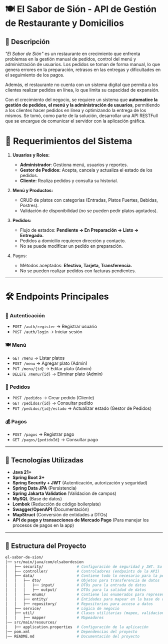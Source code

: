 # 🍽️ El Sabor de Sión - API de Gestión de Restaurante y Domicilios

## 📌 Descripción  

*"El Sabor de Sión"* es un restaurante en crecimiento que enfrenta problemas en la gestión manual de pedidos, control del menú y administración de usuarios. Los pedidos se toman de forma manual, lo que genera errores en la preparación, retrasos en las entregas y dificultades en el seguimiento de los pagos.

Además, el restaurante no cuenta con un sistema digital que permita a los clientes realizar pedidos en línea, lo que limita su capacidad de expansión.

Con el crecimiento del negocio, se requiere un sistema que **automatice la gestión de pedidos, el menú y la administración de usuarios**, permitiendo a los clientes hacer pedidos en línea y optimizando la entrega de los mismos. Se tomó, como parte de la solución, desarrollar una API RESTFull que se encargue de comunicar el servidor con la aplicación gráfica.

# 📜 Requerimientos del Sistema

1. **Usuarios y Roles:**
    - **Administrador**: Gestiona menú, usuarios y reportes.
    - **Gestor de Pedidos:** Acepta, cancela y actualiza el estado de los pedidos.
    - **Cliente:** Realiza pedidos y consulta su historial.

2. **Menú y Productos:**

    - CRUD de platos con categorías (Entradas, Platos Fuertes, Bebidas, Postres).
    - Validación de disponibilidad (no se pueden pedir platos agotados).

3. **Pedidos:**

    - Flujo de estados: **Pendiente → En Preparación → Listo → Entregado.**
    - Pedidos a domicilio requieren dirección y contacto.
    - No se puede modificar un pedido en preparación.

4. Pagos:

    - Métodos aceptados: **Efectivo, Tarjeta, Transferencia.**
    - No se pueden realizar pedidos con facturas pendientes.

---

# 🛠 Endpoints Principales
### 🔐 Autenticación
- `POST /auth/register` → Registrar usuario
- `POST /auth/login` → Iniciar sesión
### 🍽️ Menú
- `GET /menu` → Listar platos
- `POST /menu` → Agregar plato (Admin)
- `PUT /menu/{id}` → Editar plato (Admin)
- `DELETE /menu/{id}` → Eliminar plato (Admin)
### 🛒 Pedidos
- `POST /pedidos` → Crear pedido (Cliente)
- `GET /pedidos/{id}` → Consultar pedido
- `PUT /pedidos/{id}/estado` → Actualizar estado (Gestor de Pedidos)
### 💰 Pagos
- `POST /pagos` → Registrar pago
- `GET /pagos/{pedidoId}` → Consultar pago
---

## 🚀 **Tecnologías Utilizadas**
- **Java 21+**
- **Spring Boot 3+**
- **Spring Security + JWT** (Autenticación, autorización y seguridad)
- **Spring Data JPA** (Persistencia)
- **Spring Jakarta Validation** (Validacion de campos)
- **MySQL** (Base de datos)
- **Lombok** (Reducción de código boilerplate)
- **Swagger/OpenAPI** (Documentación)
- **MapStruct** (Conversión de entidades a DTOs)
- **API de pago y transacciones de Mercado Pago** (Para manejar los procesos de pagos en la app)
---

## 📂 **Estructura del Proyecto**
```bash
el-sabor-de-sion/
│── src/main/java/com/elsabordesion
│   ├── security/               # Configuración de seguridad y JWT. Su estructura de subcarpetas es una copia de la estructra principal, pero en el contexto de segurodad
│   ├── controller/             # Controladores (endpoints de la API)
│   ├── data/                   # Contiene todo lo necesario para la persistencia
│   │   ├── dto/                # Objetos para transferencia de datos
│   │   │   ├── input/          # DTOs para la entrada de datos
│   │   │   ├── output/         # DTOs para la salidad de datos
│   │   ├── enums/              # Contiene los enumerados para representar columnas con opcciones fijas (ENUMS)
│   │   ├── entity/             # Entidades para mapear en la base de datos
│   │   ├── repository/         # Repositorios para acceso a datos                  
│   ├── service/                # Lógica de negocio
│   ├── util/                   # Clases utilitarias (mapeo, validaciones, etc.)
│   │   ├── mapper              # Mapeadores
│── src/main/resources/
│   ├── application.properties  # Configuración de la aplicación
│── pom.xml                     # Dependencias del proyecto
│── README.md                   # Documentación del proyecto
